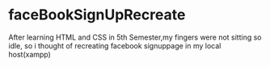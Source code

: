 # faceBookSignUpRecreate
After learning HTML and CSS in 5th Semester,my fingers were not sitting so idle, so i thought of recreating facebook signuppage in my local host(xampp)
